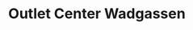 ---
title: "Outlet Center Wadgassen"
url: /wadgassen/outlet-center-wadgassen/
shop: Einkaufszentrum
---